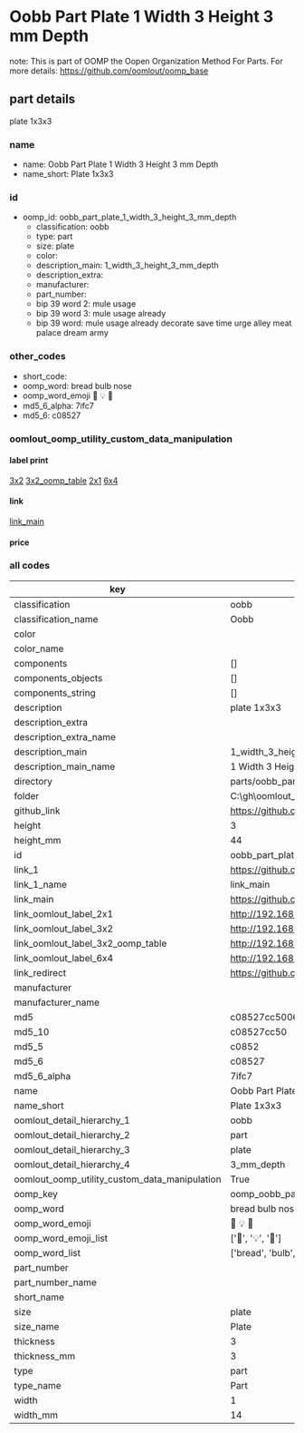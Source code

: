 # Oobb Part Plate 1 Width 3 Height 3 mm Depth  

note: This is part of OOMP the Oopen Organization Method For Parts. For more details: https://github.com/oomlout/oomp_base

##  part details
  



plate 1x3x3



### name
* name: Oobb Part Plate 1 Width 3 Height 3 mm Depth
* name_short: Plate 1x3x3 
### id
* oomp_id: oobb_part_plate_1_width_3_height_3_mm_depth
  * classification: oobb
  * type: part
  * size: plate
  * color: 
  * description_main: 1_width_3_height_3_mm_depth
  * description_extra: 
  * manufacturer: 
  * part_number: 
  * bip 39 word 2: mule usage
  * bip 39 word 3: mule usage already
  * bip 39 word: mule usage already decorate save time urge alley meat palace dream army

### other_codes
* short_code: 
* oomp_word: bread bulb nose
* oomp_word_emoji :bread: :bulb: :nose:
* md5_6_alpha: 7ifc7
* md5_6: c08527






### oomlout_oomp_utility_custom_data_manipulation
#### label print
[3x2](http://192.168.1.245:1112/?label=oomp%207ifc7)
[3x2_oomp_table](http://192.168.1.108:1112/?label=oomp%207ifc7)
[2x1](http://192.168.1.242:1112/?label=oomp%207ifc7)
[6x4](http://192.168.1.55:1112/?label=oomp%207ifc7)    

#### link

[link_main](https://github.com/oomlout/oomlout_oobb_version_4_generated_parts/tree/main/navigation_oomp/oobb/part/plate/1_width_3_height_3_mm_depth/part)                              

#### price







### all codes 
| key | value |  
| --- | --- |  
| classification | oobb |  
| classification_name | Oobb |  
| color |  |  
| color_name |  |  
| components | [] |  
| components_objects | [] |  
| components_string | [] |  
| description | plate 1x3x3 |  
| description_extra |  |  
| description_extra_name |  |  
| description_main | 1_width_3_height_3_mm_depth |  
| description_main_name | 1 Width 3 Height 3 mm Depth |  
| directory | parts/oobb_part_plate_1_width_3_height_3_mm_depth |  
| folder | C:\gh\oomlout_oobb_version_4_generated_parts\parts\oobb_part_plate_1_width_3_height_3_mm_depth |  
| github_link | https://github.com/oomlout/oomlout_oomp_part_src/tree/main/parts/oobb_part_plate_1_width_3_height_3_mm_depth |  
| height | 3 |  
| height_mm | 44 |  
| id | oobb_part_plate_1_width_3_height_3_mm_depth |  
| link_1 | https://github.com/oomlout/oomlout_oobb_version_4_generated_parts/tree/main/navigation_oomp/oobb/part/plate/1_width_3_height_3_mm_depth/part |  
| link_1_name | link_main |  
| link_main | https://github.com/oomlout/oomlout_oobb_version_4_generated_parts/tree/main/navigation_oomp/oobb/part/plate/1_width_3_height_3_mm_depth/part |  
| link_oomlout_label_2x1 | http://192.168.1.242:1112/?label=oomp%207ifc7 |  
| link_oomlout_label_3x2 | http://192.168.1.245:1112/?label=oomp%207ifc7 |  
| link_oomlout_label_3x2_oomp_table | http://192.168.1.108:1112/?label=oomp%207ifc7 |  
| link_oomlout_label_6x4 | http://192.168.1.55:1112/?label=oomp%207ifc7 |  
| link_redirect | https://github.com/oomlout/oomlout_oobb_version_4_generated_parts/tree/main/parts/_plate_01_03_03 |  
| manufacturer |  |  
| manufacturer_name |  |  
| md5 | c08527cc50069def895fe3900e7be48a |  
| md5_10 | c08527cc50 |  
| md5_5 | c0852 |  
| md5_6 | c08527 |  
| md5_6_alpha | 7ifc7 |  
| name | Oobb Part Plate 1 Width 3 Height 3 mm Depth |  
| name_short | Plate 1x3x3  |  
| oomlout_detail_hierarchy_1 | oobb |  
| oomlout_detail_hierarchy_2 | part |  
| oomlout_detail_hierarchy_3 | plate |  
| oomlout_detail_hierarchy_4 | 3_mm_depth |  
| oomlout_oomp_utility_custom_data_manipulation | True |  
| oomp_key | oomp_oobb_part_plate_1_width_3_height_3_mm_depth |  
| oomp_word | bread bulb nose |  
| oomp_word_emoji | :bread: :bulb: :nose: |  
| oomp_word_emoji_list | [':bread:', ':bulb:', ':nose:'] |  
| oomp_word_list | ['bread', 'bulb', 'nose'] |  
| part_number |  |  
| part_number_name |  |  
| short_name |  |  
| size | plate |  
| size_name | Plate |  
| thickness | 3 |  
| thickness_mm | 3 |  
| type | part |  
| type_name | Part |  
| width | 1 |  
| width_mm | 14 |  
